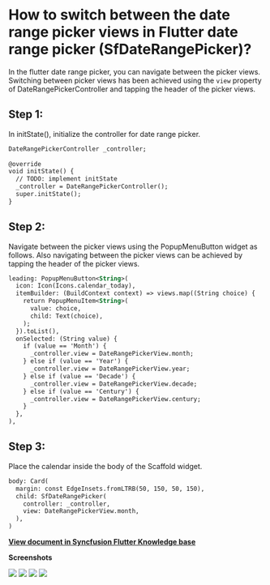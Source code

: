 # How to switch between the date range picker views in Flutter date range picker (SfDateRangePicker)?

In the flutter date range picker, you can navigate between the picker views. Switching between picker views has been achieved using the `view` property of DateRangePickerController and tapping the header of the picker views.

## Step 1:
In initState(), initialize the controller for date range picker.

```xml
DateRangePickerController _controller;
 
@override
void initState() {
  // TODO: implement initState
  _controller = DateRangePickerController();
  super.initState();
}
```
 

## Step 2:
Navigate between the picker views using the PopupMenuButton widget as follows. Also navigating between the picker views can be achieved by tapping the header of the picker views. 

```xml
leading: PopupMenuButton<String>(
  icon: Icon(Icons.calendar_today),
  itemBuilder: (BuildContext context) => views.map((String choice) {
    return PopupMenuItem<String>(
      value: choice,
      child: Text(choice),
    );
  }).toList(),
  onSelected: (String value) {
    if (value == 'Month') {
      _controller.view = DateRangePickerView.month;
    } else if (value == 'Year') {
      _controller.view = DateRangePickerView.year;
    } else if (value == 'Decade') {
      _controller.view = DateRangePickerView.decade;
    } else if (value == 'Century') {
      _controller.view = DateRangePickerView.century;
    }
  },
),
```
## Step 3:
Place the calendar inside the body of the Scaffold widget.

```xml
body: Card(
  margin: const EdgeInsets.fromLTRB(50, 150, 50, 150),
  child: SfDateRangePicker(
    controller: _controller,
    view: DateRangePickerView.month,
  ),
)
```
**[View document in Syncfusion Flutter Knowledge base](https://www.syncfusion.com/kb/11305/how-to-switch-between-the-date-range-picker-views-in-flutter-date-range-picker)**

**Screenshots**

![](http://www.syncfusion.com/uploads/user/kb/flut/flut-852/flut-852_img1.png)
![](http://www.syncfusion.com/uploads/user/kb/flut/flut-852/flut-852_img2.png)
![](http://www.syncfusion.com/uploads/user/kb/flut/flut-852/flut-852_img3.png)
![](http://www.syncfusion.com/uploads/user/kb/flut/flut-852/flut-852_img4.png)
